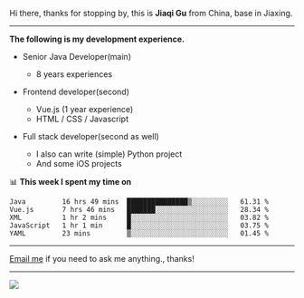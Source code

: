 Hi there, thanks for stopping by, this is **Jiaqi Gu** from China, base in Jiaxing.

---

**The following is my development experience.**

- Senior Java Developer(main)
  - 8 years experiences

- Frontend developer(second)
  - Vue.js (1 year experience)
  - HTML / CSS / Javascript
  
- Full stack developer(second as well)
  - I also can write (simple) Python project
  - And some iOS projects

📊 **This week I spent my time on**
<!--START_SECTION:waka-->
```text
Java         16 hrs 49 mins  ███████████████▒░░░░░░░░░   61.31 % 
Vue.js       7 hrs 46 mins   ███████░░░░░░░░░░░░░░░░░░   28.34 % 
XML          1 hr 2 mins     █░░░░░░░░░░░░░░░░░░░░░░░░   03.82 % 
JavaScript   1 hr 1 min      █░░░░░░░░░░░░░░░░░░░░░░░░   03.75 % 
YAML         23 mins         ▒░░░░░░░░░░░░░░░░░░░░░░░░   01.45 % 
```
<!--END_SECTION:waka-->

---

[Email me](mailto:droidqw@gmail.com?subject=Hiring_from_GitHub) if you need to ask me anything., thanks!

---

![]( https://visitor-badge.glitch.me/badge?page_id=githubgujiaqi)
